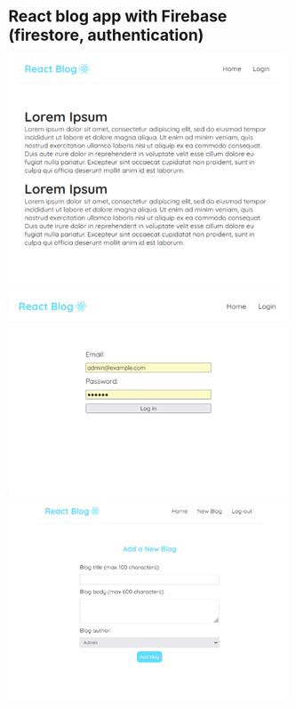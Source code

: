 # React blog app with Firebase (firestore, authentication)

![Alt text](image-1.png)
![Alt text](image-2.png)
![Alt text](image-3.png)